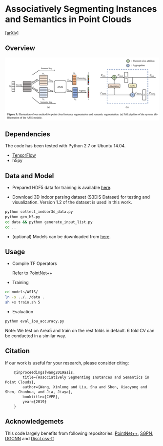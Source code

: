 # Associatively Segmenting Instances and Semantics in Point Clouds

[[arXiv]]()

## Overview
![](misc/fig.png)

## Dependencies

The code has been tested with Python 2.7 on Ubuntu 14.04.
*  [TensorFlow](https://www.tensorflow.org/)
*  h5py



## Data and Model
* Prepared HDF5 data for training is available [here]().

* Download 3D indoor parsing dataset (S3DIS Dataset) for testing and visualization. Version 1.2 of the dataset is used in this work.

``` bash
python collect_indoor3d_data.py
python gen_h5.py
cd data && python generate_input_list.py
cd ..
```

* (optional) Models can be downloaded from [here]().

## Usage

* Compile TF Operators

  Refer to [PointNet++](https://github.com/charlesq34/pointnet2)

* Training
``` bash
cd models/ASIS/
ln -s ../../data .
sh +x train.sh 5
```

* Evaluation
``` bash
python eval_iou_accuracy.py
```

Note: We test on Area5 and train on the rest folds in default. 6 fold CV can be conducted in a similar way.

## Citation
If our work is useful for your research, please consider citing:

        @inproceedings{wang2019asis,
            title={Associatively Segmenting Instances and Semantics in Point Clouds},
            author={Wang, Xinlong and Liu, Shu and Shen, Xiaoyong and Shen, Chunhua, and Jia, Jiaya},
            booktitle={CVPR},
            year={2019}
        }


## Acknowledgemets
This code largely benefits from following repositories:
[PointNet++](https://github.com/charlesq34/pointnet2),
[SGPN](https://github.com/laughtervv/SGPN),
[DGCNN](https://github.com/WangYueFt/dgcnn) and
[DiscLoss-tf](https://github.com/hq-jiang/instance-segmentation-with-discriminative-loss-tensorflow)
